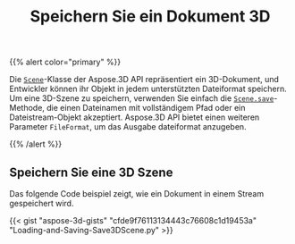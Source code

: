 ﻿---
title: Speichern Sie ein Dokument 3D
type: docs
weight: 20
url: /de/python-net/save-a-3d-document/
description: Die Scene-Klasse der Aspose.3D API repräsentiert ein 3D-Dokument, und Entwickler können sein Objekt in jedem unterstützten Dateiformat speichern.
---
{{% alert color="primary" %}} 

Die [`Scene`](https://reference.aspose.com/3d/net/aspose.threed/scene)-Klasse der Aspose.3D API repräsentiert ein 3D-Dokument, und Entwickler können ihr Objekt in jedem unterstützten Dateiformat speichern. Um eine 3D-Szene zu speichern, verwenden Sie einfach die [`Scene.save`](https://reference.aspose.com/3d/net/aspose.threed/scene/methods/save)-Methode, die einen Dateinamen mit vollständigem Pfad oder ein Dateistream-Objekt akzeptiert. Aspose.3D API bietet einen weiteren Parameter `FileFormat`, um das Ausgabe dateiformat anzugeben.

{{% /alert %}} 
## **Speichern Sie eine 3D Szene**


Das folgende Code beispiel zeigt, wie ein Dokument in einem Stream gespeichert wird.

{{< gist "aspose-3d-gists" "cfde9f76113134443c76608c1d19453a" "Loading-and-Saving-Save3DScene.py" >}}
